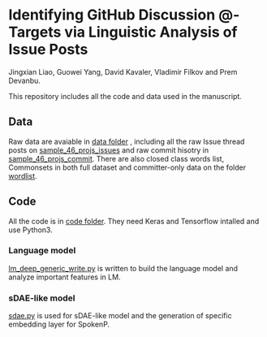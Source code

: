 # Identifying GitHub Discussion @-Targets via Linguistic Analysis of Issue Posts

Jingxian Liao, Guowei Yang, David Kavaler, Vladimir Filkov and Prem Devanbu.

This repository includes all the code and data used in the manuscript.

## Data

Raw data are avaiable in [data folder](https://github.com/thalia-L/Identifying_GitHub_Discussion_Targets/tree/master/data) , including all the raw Issue thread posts on [sample_46_projs_issues](https://github.com/thalia-L/Identifying_GitHub_Discussion_Targets/tree/master/data/sample_46_projs_issues) and raw commit hisotry in [sample_46_projs_commit](https://github.com/thalia-L/Identifying_GitHub_Discussion_Targets/tree/master/data/sample_46_projs_issues). There are also closed class words list, Commonsets in both full dataset and committer-only data on the folder [wordlist](https://github.com/thalia-L/Identifying_GitHub_Discussion_Targets/tree/master/data/wordlist).

## Code

All the code is in [code folder](https://github.com/thalia-L/Identifying_GitHub_Discussion_Targets/tree/master/code). They need Keras and Tensorflow intalled and use Python3.

### Language model

[lm_deep_generic_write.py](https://github.com/thalia-L/Identifying_GitHub_Discussion_Targets/blob/master/code/lm_deep_generic_write.py) is written to build the language model and analyze important features in LM.

### sDAE-like model

[sdae.py](https://github.com/thalia-L/Identifying_GitHub_Discussion_Targets/blob/master/code/sdae.py) is used for sDAE-like model and the generation of specific embedding layer for SpokenP.
